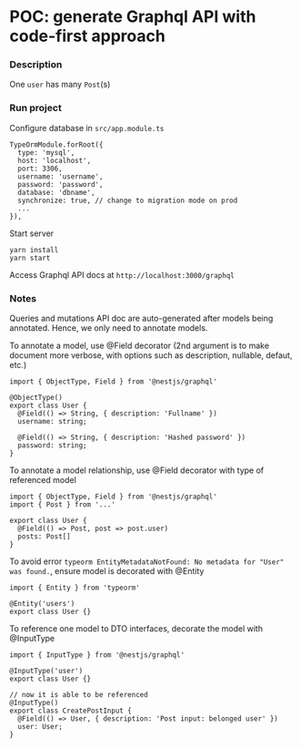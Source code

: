 # POC: generate Graphql API with code-first approach

### Description
One `user` has many `Post`(s)

### Run project

Configure database in `src/app.module.ts`
```
TypeOrmModule.forRoot({
  type: 'mysql',
  host: 'localhost',
  port: 3306,
  username: 'username',
  password: 'password',
  database: 'dbname',
  synchronize: true, // change to migration mode on prod
  ...
}),
```

Start server
```
yarn install
yarn start
```

Access Graphql API docs at `http://localhost:3000/graphql`

### Notes

Queries and mutations API doc are auto-generated after models being annotated. Hence, we only need to annotate models.

To annotate a model, use @Field decorator
(2nd argument is to make document more verbose, with options such as description, nullable, defaut, etc.)

```
import { ObjectType, Field } from '@nestjs/graphql'

@ObjectType()
export class User {
  @Field(() => String, { description: 'Fullname' })
  username: string;

  @Field(() => String, { description: 'Hashed password' })
  password: string;
}
```

To annotate a model relationship, use @Field decorator with type of referenced model

```
import { ObjectType, Field } from '@nestjs/graphql'
import { Post } from '...'

export class User {
  @Field(() => Post, post => post.user)
  posts: Post[]
}

```

To avoid error `typeorm EntityMetadataNotFound: No metadata for "User" was found.`, ensure model is decorated with @Entity

```
import { Entity } from 'typeorm'

@Entity('users')
export class User {}
```

To reference one model to DTO interfaces, decorate the model with @InputType

```
import { InputType } from '@nestjs/graphql'

@InputType('user')
export class User {}

// now it is able to be referenced
@InputType()
export class CreatePostInput {
  @Field(() => User, { description: 'Post input: belonged user' })
  user: User;
}
```